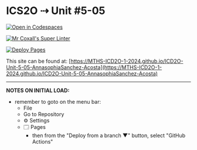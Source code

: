 # ICS2O ⇢ Unit #5-05

[![Open in Codespaces](https://classroom.github.com/assets/launch-codespace-2972f46106e565e64193e422d61a12cf1da4916b45550586e14ef0a7c637dd04.svg)](https://classroom.github.com/open-in-codespaces?assignment_repo_id=19414162)

[![Mr Coxall's Super Linter](https://github.com/MTHS-ICD2O-1-2024/ICD2O-Unit-5-05-AnnasophiaSanchez-Acosta/workflows/Mr%20Coxall's%20Super%20Linter/badge.svg)](https://github.com/MTHS-ICD2O-1-2024/ICD2O-Unit-5-05-AnnasophiaSanchez-Acosta/actions)

[![Deploy Pages](https://github.com/MTHS-ICD2O-1-2024/ICD2O-Unit-5-05-AnnasophiaSanchez-Acosta/workflows/Deploy%20Pages/badge.svg)](https://github.com/MTHS-ICD2O-1-2024/ICD2O-Unit-5-05-AnnasophiaSanchez-Acosta/actions)

This site can be found at: [https://MTHS-ICD2O-1-2024.github.io/ICD2O-Unit-5-05-AnnasophiaSanchez-Acosta](https://MTHS-ICD2O-1-2024.github.io/ICD2O-Unit-5-05-AnnasophiaSanchez-Acosta)

---

**NOTES ON INITIAL LOAD:**
- remember to goto on the menu bar:
  - File
  - Go to Repository
  - ⚙ Settings
  - 🗔 Pages
    - then from the "Deploy from a branch ▼" button, select "GitHub Actions"
